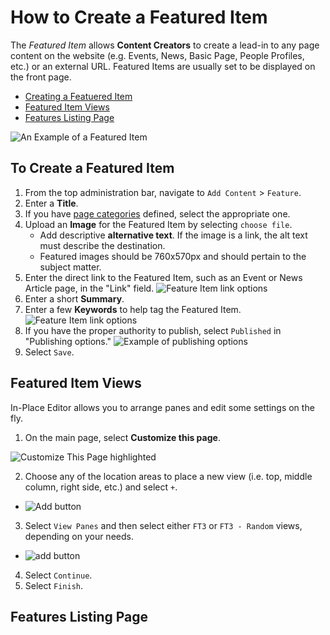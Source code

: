 # How to Create a Featured Item
The *Featured Item* allows **Content Creators** to create a lead-in to any page content on the website (e.g. Events, News, Basic Page, People Profiles, etc.) or an external URL. Featured Items are usually set to be displayed on the front page.

* [Creating a Featuered Item](#to-create-a-featured-item)
* [Featured Item Views](#featured-item-views)
* [Features Listing Page](#features-listing-page)

![An Example of a Featured Item](../images/fIex.png)

## To Create a Featured Item
1. From the top administration bar, navigate to `Add Content` > `Feature`.
3. Enter a **Title**.
4. If you have [page categories](../taxonomies.md) defined, select the appropriate one.
5. Upload an **Image** for the Featured Item by selecting `choose file`.
    * Add descriptive **alternative text**. If the image is a link, the alt text must describe the destination.
    * Featured images should be 760x570px and should pertain to the subject matter.
6. Enter the direct link to the Featured Item, such as an Event or News Article page, in the "Link" field.
![Feature Item link options](../images/featitleimglink.png)
7. Enter a short **Summary**.
8. Enter a few **Keywords** to help tag the Featured Item.
![Feature Item link options](../images/featitleimglink.png)
9. If you have the proper authority to publish, select `Published` in "Publishing options."
![Example of publishing options](../images/pubopt.png)
10. Select `Save`.

## Featured Item Views
In-Place Editor allows you to arrange panes and edit some settings on the fly.
1. On the main page, select **Customize this page**.

![Customize This Page highlighted](../images/Customize.png)

2. Choose any of the location areas to place a new view (i.e. top, middle column, right side, etc.) and select `+`.
  * ![Add button](../images/add.png)
3. Select `View Panes` and then select either `FT3` or `FT3 - Random` views, depending on your needs.
  * ![add button](../images/ft3view.png)
4. Select `Continue`.
5. Select `Finish`.
  
## Features Listing Page
